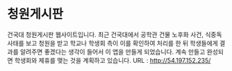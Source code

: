 # 청원게시판
건국대 청원게시판 웹사이트입니다. 최근 건국대에서 공학관 건물 노후화 사건, 식중독 사태를 보고 청원을 받고 학교나 학생회 측이 이를 확인하여 처리를 한 뒤 학생들에게 결과를 알려주면 좋겠다는 생각이 들어서
이 앱을 만들게 되었습니다. 계속 만들고 완성되면 학생회와 제휴를 맺는 것을 계획하고 있습니다.
URL : http://54.197.152.235/
